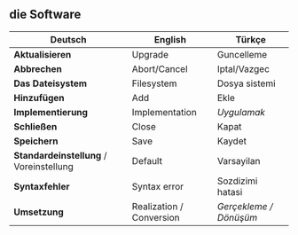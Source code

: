 ## die Software

Deutsch | English | Türkçe
--- | --- | ---
**Aktualisieren** | Upgrade | Guncelleme
**Abbrechen** | Abort/Cancel | Iptal/Vazgec
**Das Dateisystem** | Filesystem | Dosya sistemi
**Hinzufügen** | Add | Ekle
**Implementierung** | Implementation | _Uygulamak_
**Schließen** | Close | Kapat
**Speichern** | Save | Kaydet
**Standardeinstellung** / Voreinstellung | Default | Varsayilan
**Syntaxfehler** | Syntax error | Sozdizimi hatasi
**Umsetzung** | Realization / Conversion | _Gerçekleme / Dönüşüm_
